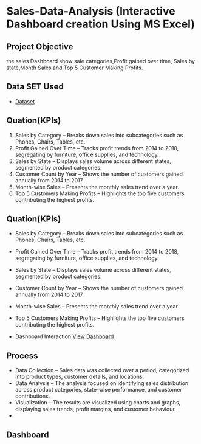 # Sales-Data-Analysis (Interactive Dashboard creation Using MS Excel)
## Project Objective
the sales Dashboard show sale categories,Profit gained over time, Sales by state,Month Sales and Top 5 Customer Making Profits.
## Data SET Used   
- <a href="https://github.com/Salam123-c/Data-analyst-Daashboard/blob/main/github.xlsx">Dataset</a>
## Quation(KPIs)
1.	Sales by Category – Breaks down sales into subcategories such as Phones, Chairs, Tables, etc.
2.	Profit Gained Over Time – Tracks profit trends from 2014 to 2018, segregating by furniture, office supplies, and technology.
3.	Sales by State – Displays sales volume across different states, segmented by product categories.
4.	Customer Count by Year – Shows the number of customers gained annually from 2014 to 2017.
5.	Month-wise Sales – Presents the monthly sales trend over a year.
6.	Top 5 Customers Making Profits – Highlights the top five customers contributing the highest profits.

## Quation(KPIs)
-	Sales by Category – Breaks down sales into subcategories such as Phones, Chairs, Tables, etc.
-	Profit Gained Over Time – Tracks profit trends from 2014 to 2018, segregating by furniture, office supplies, and technology.
-	Sales by State – Displays sales volume across different states, segmented by product categories.
-	Customer Count by Year – Shows the number of customers gained annually from 2014 to 2017.
-	Month-wise Sales – Presents the monthly sales trend over a year.
-	Top 5 Customers Making Profits – Highlights the top five customers contributing the highest profits.

- Dashboard Interaction <a href="https://github.com/Salam123-c/Data-analyst-Daashboard/blob/main/Screenshot%202024-09-30%20155022.png">View Dashboard</a>

## Process

-	Data Collection – Sales data was collected over a period, categorized into product types, customer details, and locations.
-	Data Analysis – The analysis focused on identifying sales distribution across product categories, state-wise performance, and customer contributions.
-	Visualization – The results are visualized using charts and graphs, displaying sales trends, profit margins, and customer behaviour.
-	
## Dashboard
